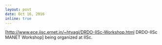 ```yaml
---
layout: post
date: Oct 16, 2016
inline: true
---
```


[http://www.ece.iisc.ernet.in/~htyagi/DRDO-IISc-Workshop.html DRDO-IISc MANET Workshop] being organized at IISc.
